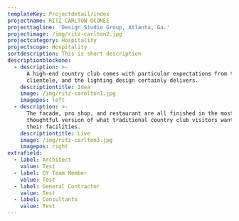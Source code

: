 ```yaml
---
templateKey: Projectdetail/index
projectname: RITZ CARLTON OCONEE
projecttagline: 'Design Studio Group, Atlanta, Ga.'
projectimage: /img/ritz-carlton2.jpg
projectcategory: Hospitality
projectscope: Hospitality
sortdescription: This is short description
descriptionblockone:
  - description: >-
      A high-end country club comes with particular expectations from the
      clientele, and the lighting design certainly delivers.
    descriptiontitle: Idea
    image: /img/ritz-carolton1.jpg
    imagepos: left
  - description: >-
      The facade, pro shop, and restaurant are all finished in the most
      thoughtful version of what traditional country club visitors want from
      their facilities.
    descriptiontitle: Live
    image: /img/ritz-carlton3.jpg
    imagepos: right
extrafield:
  - label: Architect
    value: Test
  - label: GY Team Member
    value: Test
  - label: General Contractor
    value: Test
  - label: Consultants
    value: Test
---
```


